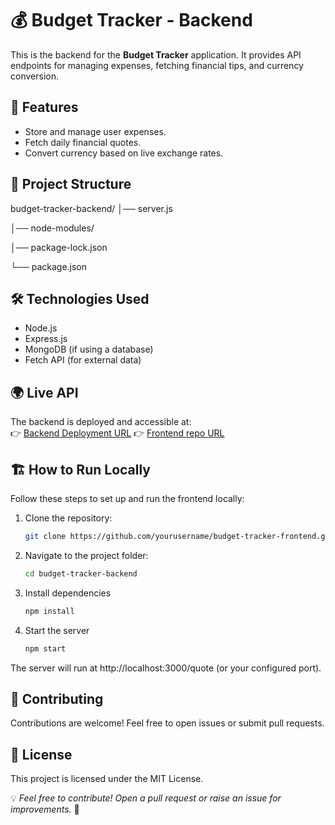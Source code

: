 # 💰 Budget Tracker - Backend

This is the backend for the **Budget Tracker** application. It provides API endpoints for managing expenses, fetching financial tips, and currency conversion.

## 🚀 Features
- Store and manage user expenses.
- Fetch daily financial quotes.
- Convert currency based on live exchange rates.

## 📂 Project Structure
budget-tracker-backend/ 
│── server.js

│── node-modules/

│── package-lock.json

└── package.json


## 🛠️ Technologies Used
- Node.js
- Express.js
- MongoDB (if using a database)
- Fetch API (for external data)

## 🌍 Live API
The backend is deployed and accessible at:  
👉 [Backend Deployment URL](https://budget-tracker-back-end-1.onrender.com)
👉 [Frontend repo URL](https://github.com/Ctrl-apk/Budget-Tracker-Front-end)

## 🏗️ How to Run Locally

Follow these steps to set up and run the frontend locally:

1. Clone the repository:

   ```sh
   git clone https://github.com/yourusername/budget-tracker-frontend.git

2. Navigate to the project folder:
   ```sh
   cd budget-tracker-backend

3. Install dependencies
   ```sh
   npm install

4. Start the server
   ```sh
   npm start

The server will run at http://localhost:3000/quote (or your configured port).


## 🤝 Contributing

Contributions are welcome! Feel free to open issues or submit pull requests.

## 📜 License

This project is licensed under the MIT License.


💡 _Feel free to contribute! Open a pull request or raise an issue for improvements._ 🚀



